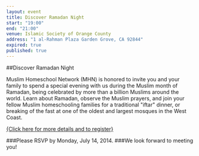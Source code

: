 ```yaml
---
layout: event
title: Discover Ramadan Night
start: "19:00"
end: "21:00"
venue: Islamic Society of Orange County
address: "1 al-Rahman Plaza Garden Grove, CA 92844"
expired: true
published: true
---
```


##Discover Ramadan Night

Muslim Homeschool Network (MHN) is honored to invite you and your family to spend a special evening with us during the Muslim month of Ramadan, being celebrated by more than a billion Muslims around the world.  Learn about Ramadan, observe the Muslim prayers, and join your fellow Muslim homeschooling families for a traditional "iftar" dinner, or breaking of the fast at one of the oldest and largest mosques in the West Coast.

[{Click here for more details and to register}](https://docs.google.com/forms/d/1Ms-ohbUBXKyYcFiTpjgqWesn_OXMjjlDGGgnVhxEDOE/viewform)


###Please RSVP by Monday, July 14, 2014.
###We look forward to meeting you!

